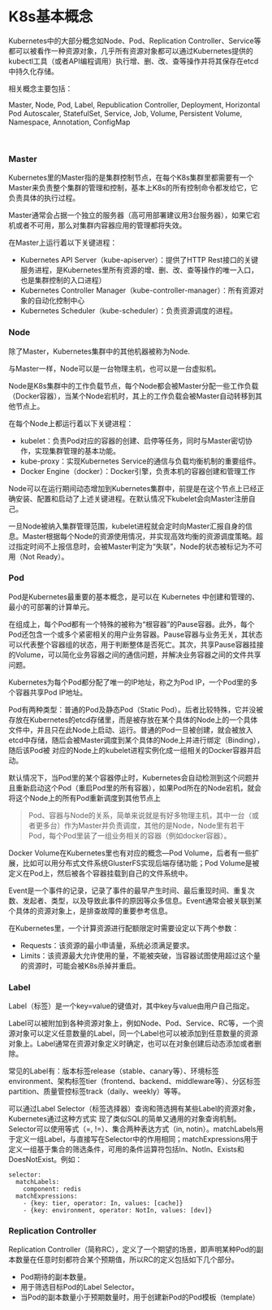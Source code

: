 # K8s基本概念

Kubernetes中的大部分概念如Node、Pod、Replication Controller、Service等都可以被看作一种资源对象，几乎所有资源对象都可以通过Kubernetes提供的kubectl工具（或者API编程调用）执行增、删、改、查等操作并将其保存在etcd中持久化存储。

相关概念主要包括：

Master, Node, Pod, Label, Republication Controller, Deployment, Horizontal Pod Autoscaler, StatefulSet, Service, Job, Volume,  Persistent Volume, Namespace, Annotation, ConfigMap

<br>

### Master

Kubernetes里的Master指的是集群控制节点，在每个K8s集群里都需要有一个Master来负责整个集群的管理和控制，基本上K8s的所有控制命令都发给它，它负责具体的执行过程。

Master通常会占据一个独立的服务器（高可用部署建议用3台服务器），如果它宕机或者不可用，那么对集群内容器应用的管理都将失效。

在Master上运行着以下关键进程：

- Kubernetes API Server（kube-apiserver）：提供了HTTP Rest接口的关键服务进程，是Kubernetes里所有资源的增、删、改、查等操作的唯一入口，也是集群控制的入口进程）
- Kubernetes Controller Manager（kube-controller-manager）：所有资源对象的自动化控制中心
- Kubernetes Scheduler（kube-scheduler）：负责资源调度的进程。

### Node

除了Master，Kubernetes集群中的其他机器被称为Node.

与Master一样，Node可以是一台物理主机，也可以是一台虚拟机。

Node是K8s集群中的工作负载节点，每个Node都会被Master分配一些工作负载（Docker容器），当某个Node宕机时，其上的工作负载会被Master自动转移到其他节点上。

在每个Node上都运行着以下关键进程：

- kubelet：负责Pod对应的容器的创建、启停等任务，同时与Master密切协作，实现集群管理的基本功能。
- kube-proxy：实现Kubernetes Service的通信与负载均衡机制的重要组件。
- Docker Engine（docker）：Docker引擎，负责本机的容器创建和管理工作

Node可以在运行期间动态增加到Kubernetes集群中，前提是在这个节点上已经正确安装、配置和启动了上述关键进程。在默认情况下kubelet会向Master注册自己。

一旦Node被纳入集群管理范围，kubelet进程就会定时向Master汇报自身的信息。Master根据每个Node的资源使用情况，并实现高效均衡的资源调度策略。超过指定时间不上报信息时，会被Master判定为“失联”，Node的状态被标记为不可用（Not Ready）。

### Pod

Pod是Kubernetes最重要的基本概念，是可以在 Kubernetes 中创建和管理的、最小的可部署的计算单元。

在组成上，每个Pod都有一个特殊的被称为“根容器”的Pause容器。此外，每个Pod还包含一个或多个紧密相关的用户业务容器。Pause容器与业务无关，其状态可以代表整个容器组的状态，用于判断整体是否死亡。其次，共享Pause容器挂接的Volume，可以简化业务容器之间的通信问题，并解决业务容器之间的文件共享问题。

Kubernetes为每个Pod都分配了唯一的IP地址，称之为Pod IP，一个Pod里的多个容器共享Pod IP地址。

Pod有两种类型：普通的Pod及静态Pod（Static Pod）。后者比较特殊，它并没被存放在Kubernetes的etcd存储里，而是被存放在某个具体的Node上的一个具体文件中，并且只在此Node上启动、运行。普通的Pod一旦被创建，就会被放入etcd中存储，随后会被Master调度到某个具体的Node上并进行绑定（Binding），随后该Pod被
对应的Node上的kubelet进程实例化成一组相关的Docker容器并启动。

默认情况下，当Pod里的某个容器停止时，Kubernetes会自动检测到这个问题并且重新启动这个Pod（重启Pod里的所有容器），如果Pod所在的Node宕机，就会将这个Node上的所有Pod重新调度到其他节点上

> Pod、容器与Node的关系，简单来说就是有好多物理主机，其中一台（或者更多台）作为Master并负责调度，其他的是Node，Node里有若干Pod，每个Pod里装了一组业务相关的容器（例如docker容器）。

Docker Volume在Kubernetes里也有对应的概念—Pod Volume，后者有一些扩展，比如可以用分布式文件系统GlusterFS实现后端存储功能；Pod Volume是被定义在Pod上，然后被各个容器挂载到自己的文件系统中。

Event是一个事件的记录，记录了事件的最早产生时间、最后重现时间、重复次数、发起者、类型，以及导致此事件的原因等众多信息。Event通常会被关联到某个具体的资源对象上，是排查故障的重要参考信息。

在Kubernetes里，一个计算资源进行配额限定时需要设定以下两个参数：

- Requests：该资源的最小申请量，系统必须满足要求。
- Limits：该资源最大允许使用的量，不能被突破，当容器试图使用超过这个量的资源时，可能会被K8s杀掉并重启。

### Label

Label（标签）是一个key=value的键值对，其中key与value由用户自己指定。

Label可以被附加到各种资源对象上，例如Node、Pod、Service、RC等，一个资源对象可以定义任意数量的Label，同一个Label也可以被添加到任意数量的资源对象上。Label通常在资源对象定义时确定，也可以在对象创建后动态添加或者删除。

常见的Label有：版本标签release（stable、canary等）、环境标签environment、架构标签tier（frontend、backend、middleware等）、分区标签partition、质量管控标签track（daily、weekly）等等。

可以通过Label Selector（标签选择器）查询和筛选拥有某些Label的资源对象，Kubernetes通过这种方式实
现了类似SQL的简单又通用的对象查询机制。Selector可以使用等式（=, !=）、集合两种表达方式（in, notin）。matchLabels用于定义一组Label，与直接写在Selector中的作用相同；matchExpressions用于定义一组基于集合的筛选条件，可用的条件运算符包括In、NotIn、Exists和DoesNotExist。例如：

```
selector:
  matchLabels:
    component: redis
  matchExpressions:
    - {key: tier, operator: In, values: [cache]}
    - {key: environment, operator: NotIn, values: [dev]}
```

### Replication Controller

Replication Controller（简称RC），定义了一个期望的场景，即声明某种Pod的副本数量在任意时刻都符合某个预期值，所以RC的定义包括如下几个部分。

- Pod期待的副本数量。
- 用于筛选目标Pod的Label Selector。
- 当Pod的副本数量小于预期数量时，用于创建新Pod的Pod模板（template）

